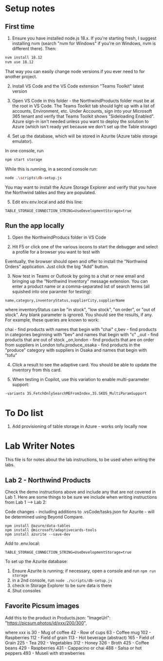 # Setup notes

## First time

1. Ensure you have installed node.js 18.x. If you're starting fresh, I suggest installing nvm (search "nvm for Windows" if you're on Windows, nvm is different there).
Then:

~~~sh
nvm install 18.12
nvm use 18.12
~~~

That way you can easily change node versions if you ever need to for another project.

2. Install VS Code and the VS Code extension "Teams Toolkit" latest version

3. Open VS Code in this folder - the NorthwindProducts folder must be at the root in VS Code.
The Teams Toolkit tab should light up with a list of accounts, Environment, etc.
Under Accounts, sign into your Microsoft 365 tenant and verify that Teams Toolkit shows "Sideloading Enabled".
Azure sign-in isn't needed unless you want to deploy the solution to Azure (which isn't ready yet because we don't set up the Table storage)

4. Set up the database, which will be stored in Azurite (Azure table storage emulator).

In one console, run

~~~sh
npm start storage
~~~

While this is running, in a second console run:

~~~sh
node .\scripts\db-setup.js
~~~

You may want to install the Azure Storage Explorer and verify that you have the Northwind tables and they are populated.

5. Edit env\.env.local and add this line:

~~~text
TABLE_STORAGE_CONNECTION_STRING=UseDevelopmentStorage=true
~~~

## Run the app locally

1. Open the NorthwindProducs folder in VS Code

2. Hit F5 or click one of the various iocons to start the debugger and select a profile for a browser you want to test with

Eventually, the browser should open and offer to install the "Northwind Orders" application. Just click the big "Add" button.

3. Now test in Teams or Outlook by going to a chat or new email and bringing up the "Northwind Inventory" message extension.
You can enter a product name or a comma-separated list of search terms (all squished into one paramter for testing):

~~~text
name,category,inventoryStatus,supplierCity,supplierName
~~~

where inventoryStatus can be "in stock", "low stock", "on order", or "out of stock". Any blank parameter is ignored.
You should see the results, if any. For example, these queries are known to work:

   chai - find products with names that begin with "chai"
   c,bev - find products in categories beginning with "bev" and names that begin with "c"
   ,,out - find products that are out of stock
   ,,on,london - find products that are on order from suppliers in London
   tofu,produce,,osaka - find products in the "produce" category with suppliers in Osaka and names that begin with "tofu"

4. Click a result to see the adaptive card. You should be able to update the inventory from this card.

5. When testing in Copilot, use this variation to enable multi-parameter support:

~~~text
-variants 3S.FetchOnlySearchMEFromIndex,3S.SKDS_MultiParamSupport
~~~

# To Do list

1. Add provisioning of table storage in Azure - works only locally now


# Lab Writer Notes

This file is for notes about the lab instructions, to be used when writing the labs.

## Lab 2 - Northwind Products

Check the demo instructions above and include any that are not covered in Lab 1.
Here are some things to be sure we include when writing instructions from Lab 1 --> Lab 2:

Code changes - including additions to .vsCode/tasks.json for Azurite - will be determined using Beyond Compare.

```shell
npm install @azure/data-tables
npm install @microsoft/adaptivecards-tools
npm install azurite --save-dev
```

Add to .env.local:

~~~text
TABLE_STORAGE_CONNECTION_STRING=UseDevelopmentStorage=true
~~~

To set up the Azurite database:

1. Ensure Azurite is running; if necessary, open a console and run `npm run storage`
2. in a 2nd console, run `node ./scripts/db-setup.js`
3. check in Storage Explorer to be sure data is there
4. Shut consoles

## Favorite Picsum images

Add this to the product in Products.json:
"ImageUrl": "https://picsum.photos/id/xxx/200/300",

where xxx is
30 - Mug of coffee
42 - Row of cups
63 - Coffee mug
102 - Raspberries
112 - Field of grain
113 - Hot beverage (abstract)
165 - Field of Grain
225 - Tea
292 - Vegetables
312 - Honey
326 - Broth
425 - Coffee beans
429 - Raspberries
431 - Cappacino or chai
488 - Salsa or hot peppers
493 - Museli with strawberries
